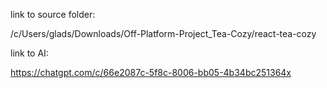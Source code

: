 link to source folder:

/c/Users/glads/Downloads/Off-Platform-Project_Tea-Cozy/react-tea-cozy


link to AI:

https://chatgpt.com/c/66e2087c-5f8c-8006-bb05-4b34bc251364x
